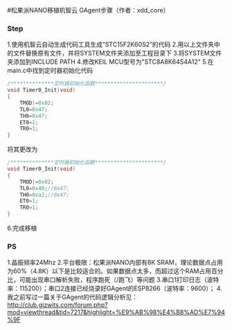 #松果派NANO移植机智云 GAgent步骤（作者：xdd_core）
###  **Step** 
1.使用机智云自动生成代码工具生成“STC15F2K60S2”的代码
2.用以上文件夹中的文件替换原有文件，并将SYSTEM文件夹添加至工程目录下
3.将SYSTEM文件夹添加到INCLUDE PATH
4.修改KEIL MCU型号为"STC8A8K64S4A12"
5.在main.c中找到定时器初始化代码
``` C
/**************定时器初始化函数**********************/
void Timer0_Init(void)
{
	TMOD|=0x02;
	TL0=0x47;
	TH0=0x47;
	ET0=1;
	TR0=1;
}
``` 
将其更改为
``` C
/**************定时器初始化函数**********************/
void Timer0_Init(void)
{
	TMOD|=0x02;
	TL0=0x40;//0x47;
	TH0=0xa2;//0x47;
	ET0=1;
	TR0=1;
}
```
6.完成移植
###  **PS** 
1.晶振频率24Mhz
2.平台极限：松果派NANO内部有8K SRAM，理论数据点占用为60%（4.8K）以下是比较适合的。如果数据点太多，而超过这个RAM占用百分比，可能出现串口解析失败，程序跑死（/跑飞）等问题
3.串口1打印日志（波特率：115200）；串口2连接已经烧录好GAgent的ESP8266（波特率：9600）；
4.我之前写过一篇关于GAgent的代码逻辑分析见：http://club.gizwits.com/forum.php?mod=viewthread&tid=7217&highlight=%E9%AB%98%E4%B8%AD%E7%94%9F